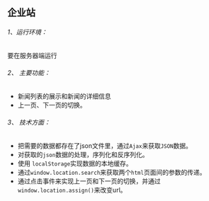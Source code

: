 ## 企业站
###### 1、运行环境：
 要在服务器端运行
###### 2、 主要功能：
* 新闻列表的展示和新闻的详细信息
* 上一页、下一页的切换。
###### 3、 技术方面：
* 把需要的数据都存在了json文件里，通过`Ajax`来获取`JSON`数据。
* 对获取的`json`数据的处理，序列化和反序列化。
* 使用 `localStorage`实现数据的本地缓存。
* 通过`window.location.search`来获取两个`html`页面间的参数的传递。
* 通过点击事件来实现上一页和下一页的切换，并通过`window.location.assign()`来改变url。
